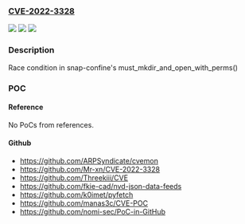 ### [CVE-2022-3328](https://cve.mitre.org/cgi-bin/cvename.cgi?name=CVE-2022-3328)
![](https://img.shields.io/static/v1?label=Product&message=snapd&color=blue)
![](https://img.shields.io/static/v1?label=Version&message=0%3C%202.61.1%20&color=brighgreen)
![](https://img.shields.io/static/v1?label=Vulnerability&message=n%2Fa&color=brighgreen)

### Description

Race condition in snap-confine's must_mkdir_and_open_with_perms()

### POC

#### Reference
No PoCs from references.

#### Github
- https://github.com/ARPSyndicate/cvemon
- https://github.com/Mr-xn/CVE-2022-3328
- https://github.com/Threekiii/CVE
- https://github.com/fkie-cad/nvd-json-data-feeds
- https://github.com/k0imet/pyfetch
- https://github.com/manas3c/CVE-POC
- https://github.com/nomi-sec/PoC-in-GitHub

